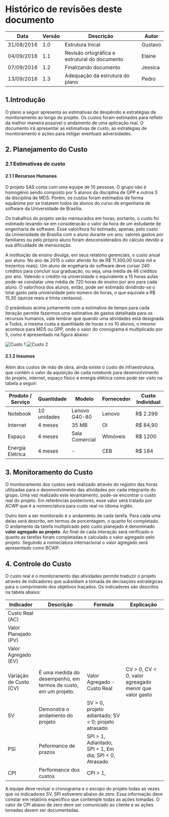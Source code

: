 # Histórico de revisões deste documento

|Data|Versão|Descrição|Autor|
|----|------|---------|-------|
|31/08/2016| 1.0|Estrutura Inical |Gustavo |
|04/09/2016| 1.1|Revisão ortográfica e estrutural do documento |Elaine |
|07/09/2016| 1.2| Finalizando documento |Jessica |
|13/09/2016| 1.3| Adequação da estrutura do plano| Pedro|

## 1.Introdução
O plano a seguir apresenta as estimativas de despêndio e estratégias de monitoramento ao longo do projeto. Os custos foram estimados para refletir da melhor maneira possível o andamento de uma aplicação real. O documento irá apresentar as estimativas de custo, as estratégias de monitoramento e ações para mitigar eventuais adversidades. 

## 2. Planejamento do Custo
### 2.1 Estimativas de custo
#### 2.1.1 Recursos Humanos

O projeto SAS conta com uma equipe de 10 pessoas. O grupo não é homogênio sendo composto por 5 alunos da disciplina de GPP e outros 5 da disciplina de MDS. Porém, os custos foram estimados de forma equânime por se tratarem todos de alunos do curso de engenharia de software da Universidade de Brasília. 

Os trabalhos do projeto serão mensurados em horas, portanto, o custo foi estimado levando-se em consideracão o valor da hora de um estudante de engenharia de software. Esse valor/hora foi estimado, apenas, pelo custo da Universidade de Brasília com o aluno durante um ano; valores gastos por familiares ou pelo próprio aluno foram desconsiderados do cálculo devido a sua dificuldade de mensuração.

A instituição de ensino divulga, em seus relatório gerenciais, o custo anual por aluno. No ano de 2015 o valor aferido foi de R$ 11.300,00 (onze mil e trezentos reais). Um aluno de engeharia de software deve cursar 240 créditos para concluir sua graduação, ou seja, uma média de 48 créditos por ano.  Valendo o crédito na universidade o equivalente a 15 horas aulas pode-se constatar ume média de 720 horas de ensino por ano para cada aluno. O valor/hora dos alunos, então, pode ser estimado dividindo-se o total gasto pela universidade pelo número de horas, o que equivale a R$ 15,30 (quinze reais e trinta centavos). 

O preâmbulo acima juntamente com a estimativa de tempo para cada iteração permite fazermos uma estimativa de gastos detalhada para os recursos humanos, vale lembrar que quando uma atividades está designada a Todos, a mesma custa a quantidade de horas x os 10 alunos, o mesmo acontece para MDS ou GPP, onde o valor do cronograma é multiplicado por 5, como é apresentado na figura abaixo:

![Custo 1](https://raw.githubusercontent.com/wiki/fga-gpp-mds/2016.2-SAS_FGA/img/Custo_Iteracao1.png)
![Custo 2](https://raw.githubusercontent.com/wiki/fga-gpp-mds/2016.2-SAS_FGA/img/Custo_Iteracao2.png) 

#### 2.1.2 Insumos
Além dos custos de mão de obra, ainda existe o custo de infraestrutura, que contém o valor da aquisição de cada notebook para desenvolvimento do projeto, internet, espaço físico e energia elétrica como pode ser visto na tabela a seguir:

|Produto / Serviço|Quantidade|Modelo|Fornecedor|Custo Individual|
|-----------------|----------|------|----------|----------------|
| Notebook | 10 unidades | Lenovo G40-80 | Lenovo | R$ 2.299 |
| Internet | 4 meses | 35 MB | OI | R$ 84,90 |
| Espaço | 4 meses | Sala Comercial | WImóveis | R$ 1200 |
| Energia Elétrica | 4 meses | - | CEB | R$ 184|

## 3. Monitoramento do Custo

O monitoramento dos custos será realizado através do registro das horas utilizadas para o desenvolvimento das atividades por cada integrante do grupo. Uma vez realizado este levantamento, pode-se encontrar o custo real do projeto. Em referências posteriores, esse valor será tratado por ACWP que é a nomenclatura para custo real no idioma inglês.

Outro item a ser monitorado é o andamento de cada tarefa. Para cada uma delas será descrito, em termos de porcentagem, o quanto foi completado. O andamento da tarefa multiplicado pelo custo planejado é denominado **valor agregado ao projeto**. Ao final de cada interação será verificado o quanto as tarefas foram completadas e calculado o valor agregado pelo projeto. Seguindo a nomeclatura internacional o valor agregado será apresentado como BCWP. 
 
## 4. Controle do Custo

O custo real e o monitoramento das atividades permite traduzir o projeto através de indicadores que subsídiam a tomada de decisações estratégicas para o comprimento dos objetivos traçados. Os indicadores são descritos na tabela abaixo:

|Indicador|Descrição|Formula|Explicação|
|---------|---------|-------|----------|
|Custo Real (AC)|   |   |   |
|Valor Planejado (PV)|   |   |   |
|Valor Agregado (EV)|   |   |   |
|Variação de Custo (CV)|É uma medida do desempenho, em termos de custo, em um projeto.|Valor Agregado - Custo Real| CV > 0, CV < 0, valor agreagado menor que valor gasto  |
| SV       |Demonstra o andamento do projeto|SV > 0, projeto adiantado; SV < 0; projeto atrasado|
| PSI      | Peformance de prazos             | SPI > 1, Adiantado; SPI = 1, Em dia; SPI < 0, Atrasado | 
| CPI      | Performance dos custos           |   CPI > 1,                                             |

A equipe deve revisar o cronograma e o escopo do projeto todas as vezes que os indicadores SV, SPI estiverem abaixo de zero. Essa informação deve constar em relatório específico que contemple todas as ações tomadas. O valor de CPI abaixo de zero deve ser comunicado ao cliente e as ações tomadas devem ser documentadas. 